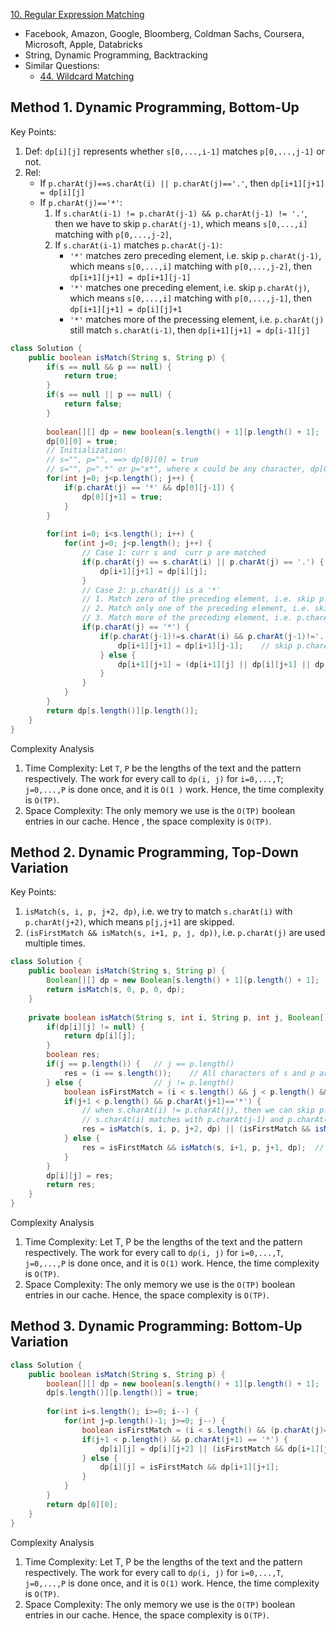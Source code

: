 [10. Regular Expression Matching](https://leetcode.com/problems/regular-expression-matching/)

* Facebook, Amazon, Google, Bloomberg, Coldman Sachs, Coursera, Microsoft, Apple, Databricks
* String, Dynamic Programming, Backtracking
* Similar Questions:
    * [44. Wildcard Matching](https://leetcode.com/problems/wildcard-matching/)


## Method 1. Dynamic Programming, Bottom-Up
Key Points:
1. Def: `dp[i][j]` represents whether `s[0,...,i-1]` matches `p[0,...,j-1]` or not.
2. Rel: 
    * If `p.charAt(j)==s.charAt(i) || p.charAt(j)=='.'`, then `dp[i+1][j+1] = dp[i][j]`
    * If `p.charAt(j)=='*'`:
        1. If `s.charAt(i-1) != p.charAt(j-1) && p.charAt(j-1) != '.'`, then we have to skip `p.charAt(j-1)`, which means `s[0,...,i]` matching with `p[0,...,j-2]`,
        2. If `s.charAt(i-1)` matches `p.charAt(j-1)`: 
            * `'*'` matches zero preceding element, i.e. skip `p.charAt(j-1)`, which means `s[0,...,i]` matching with `p[0,...,j-2]`, 
            then `dp[i+1][j+1] = dp[i+1][j-1]`
            * `'*'` matches one preceding element, i.e. skip `p.charAt(j)`, which means `s[0,...,i]` matching with `p[0,...,j-1]`, then `dp[i+1][j+1] = dp[i][j]+1`
            * `'*'` matches more of the precessing element, i.e. `p.charAt(j)` still match `s.charAt(i-1)`, then `dp[i+1][j+1] = dp[i-1][j]`

```java
class Solution {
    public boolean isMatch(String s, String p) {
        if(s == null && p == null) {
            return true;
        }
        if(s == null || p == null) {
            return false;
        }
        
        boolean[][] dp = new boolean[s.length() + 1][p.length() + 1];
        dp[0][0] = true;
        // Initialization:
        // s="", p="", ==> dp[0][0] = true
        // s="", p=".*" or p="x*", where x could be any character, dp[0][j+1]=dp[i][j-1]
        for(int j=0; j<p.length(); j++) {
            if(p.charAt(j) == '*' && dp[0][j-1]) {
                dp[0][j+1] = true;
            }
        }
        
        for(int i=0; i<s.length(); i++) {
            for(int j=0; j<p.length(); j++) {
                // Case 1: curr s and  curr p are matched
                if(p.charAt(j) == s.charAt(i) || p.charAt(j) == '.') {
                    dp[i+1][j+1] = dp[i][j];
                }
                // Case 2: p.charAt(j) is a '*'
                // 1. Match zero of the preceding element, i.e. skip p.charAt(j-1) ==> dp[i+1][j+1] = dp[i+1][j-1];    // skip p.charAt(j-1)
                // 2. Match only one of the preceding element, i.e. skip '*' itself ==> dp[i+1][j+1] = dp[i+1][j]
                // 3. Match more of the preceding element, i.e. p.charAt(j-1) can match with s.charAt(i) ==> dp[i+1][j+1] = dp[i+1][j]
                if(p.charAt(j) == '*') {
                    if(p.charAt(j-1)!=s.charAt(i) && p.charAt(j-1)!='.') {
                        dp[i+1][j+1] = dp[i+1][j-1];    // skip p.charAt(j-1)
                    } else {
                        dp[i+1][j+1] = (dp[i+1][j] || dp[i][j+1] || dp[i+1][j-1]);
                    }
                }
            }
        }
        return dp[s.length()][p.length()];
    }
}
```

Complexity Analysis
1. Time Complexity: Let `T`, `P` be the lengths of the text and the pattern respectively. The
 work for every call to `dp(i, j)` for `i=0,...,T`; `j=0,...,P` is done once, and it is `O(1 )` work. 
 Hence, the time complexity is `O(TP)`.  
2. Space Complexity: The only memory we use is the `O(TP)` boolean entries in our cache. Hence
, the space complexity is `O(TP)`. 



## Method 2. Dynamic Programming, Top-Down Variation
Key Points:
1. `isMatch(s, i, p, j+2, dp)`, i.e. we try to match `s.charAt(i)` with `p.charAt(j+2)`, which means `p[j,j+1]` are skipped.
2. `(isFirstMatch && isMatch(s, i+1, p, j, dp))`, i.e. `p.charAt(j)` are used multiple times.

```java
class Solution {
    public boolean isMatch(String s, String p) {
        Boolean[][] dp = new Boolean[s.length() + 1][p.length() + 1];
        return isMatch(s, 0, p, 0, dp);
    }
    
    private boolean isMatch(String s, int i, String p, int j, Boolean[][] dp) {
        if(dp[i][j] != null) {
            return dp[i][j];
        }
        boolean res;
        if(j == p.length()) {   // j == p.length()
            res = (i == s.length());    // All characters of s and p are matched
        } else {                // j != p.length()
            boolean isFirstMatch = (i < s.length() && j < p.length() && (p.charAt(j) == s.charAt(i) || p.charAt(j) == '.'));
            if(j+1 < p.length() && p.charAt(j+1)=='*') {
                // when s.charAt(i) != p.charAt(j), then we can skip p.charAt(j) because p.charAt(j+1), isMatch(s, i, p, j+2, dp)
                // s.charAt(i) matches with p.charAt(j-1) and p.charAt(j-1) can be repeated multi times 
                res = isMatch(s, i, p, j+2, dp) || (isFirstMatch && isMatch(s, i+1, p, j, dp));
            } else {
                res = isFirstMatch && isMatch(s, i+1, p, j+1, dp);  // Proceed i and j at the same time
            }
        }
        dp[i][j] = res;
        return res;
    }
}
```
Complexity Analysis
1. Time Complexity: Let T, P be the lengths of the text and the pattern respectively. The work for every call to `dp(i, j)` 
for `i=0,...,T`, `j=0,...,P` is done once, and it is `O(1)` work. Hence, the time complexity is `O(TP)`.
2. Space Complexity: The only memory we use is the `O(TP)` boolean entries in our cache. Hence, the space complexity is `O(TP)`.


## Method 3. Dynamic Programming: Bottom-Up Variation
```java
class Solution {
    public boolean isMatch(String s, String p) {
        boolean[][] dp = new boolean[s.length() + 1][p.length() + 1];
        dp[s.length()][p.length()] = true;
        
        for(int i=s.length(); i>=0; i--) {
            for(int j=p.length()-1; j>=0; j--) {
                boolean isFirstMatch = (i < s.length() && (p.charAt(j)==s.charAt(i) || p.charAt(j)=='.'));
                if(j+1 < p.length() && p.charAt(j+1) == '*') {
                    dp[i][j] = dp[i][j+2] || (isFirstMatch && dp[i+1][j]);
                } else {
                    dp[i][j] = isFirstMatch && dp[i+1][j+1];
                }
            }
        }
        return dp[0][0];
    }
}
```
Complexity Analysis
1. Time Complexity: Let T, P be the lengths of the text and the pattern respectively. The work for every call to `dp(i, j)` 
for `i=0,...,T`, `j=0,...,P` is done once, and it is `O(1)` work. Hence, the time complexity is `O(TP)`.
2. Space Complexity: The only memory we use is the `O(TP)` boolean entries in our cache. Hence, the space complexity is `O(TP)`.

